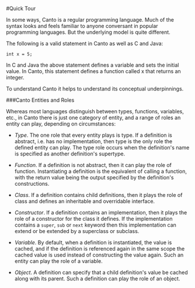 #Quick Tour

In some ways, Canto is a regular programming language.  Much of the syntax looks and feels familiar to anyone conversant in popular programming languages.  But the underlying model is quite different.

The following is a valid statement in Canto as well as C and Java:

    int x = 5;

In C and Java the above statement defines a variable and sets the initial value.  In Canto, this statement defines a function called x that returns an integer.  

To understand Canto it helps to understand its conceptual underpinnings.  

###Canto Entities and Roles

Whereas most languages distinguish between types, functions, variables, etc., in Canto 
there is just one category of entity, and a range of roles an entity can play, depending
on circumstances:

* _Type_. The one role that every entity plays is type. If a definition is abstract, i.e. has no 
implementation, then type is the only role the defined entity can play.  The type role
occurs when the definition's name is specified as another definition's supertype.

* _Function_. If a definition is not abstract, then it can play the role of 
function.  Instantiating a definition is the equivalent of calling a function,
with the return value being the output specified by the definition's constructions.

* _Class_. If a definition contains child definitions, then it plays the role of class
and defines an inheritable and overridable interface.

* _Constructor_. If a definition contains an implementation, then it plays the role of a
constructor for the class it defines.  If the implementation contains a `super`,
`sub` or `next` keyword then this implementation can extend or be
extended by a superclass or subclass. 

* _Variable_. By default, when a definition is instantiated, the value is cached, and if the 
definition is referenced again in the same scope the cached value is used instead of constructing 
the value again. Such an entity can play the role of a variable.

* _Object_. A definition can specify that a child definition's value be cached along with its parent.  Such a definition can play the role of an object. 

